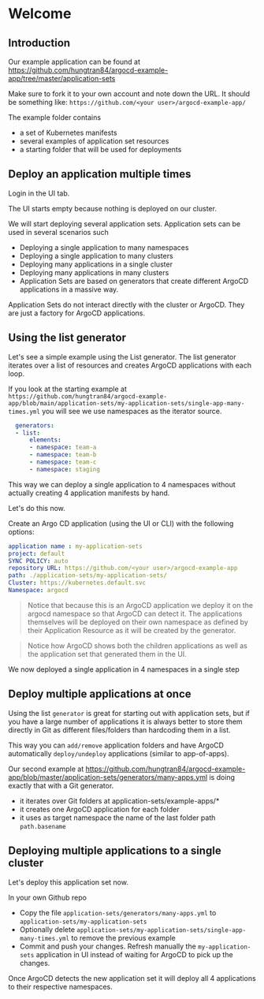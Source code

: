 # Welcome
## Introduction
Our example application can be found at https://github.com/hungtran84/argocd-example-app/tree/master/application-sets

Make sure to fork it to your own account and note down the URL. It should be something like: `https://github.com/<your user>/argocd-example-app/`

The example folder contains

  - a set of Kubernetes manifests
  - several examples of application set resources
  - a starting folder that will be used for deployments

## Deploy an application multiple times
Login in the UI tab.

The UI starts empty because nothing is deployed on our cluster.

We will start deploying several application sets. Application sets can be used in several scenarios such

  - Deploying a single application to many namespaces
  - Deploying a single application to many clusters
  - Deploying many applications in a single cluster
  - Deploying many applications in many clusters
  - Application Sets are based on generators that create different ArgoCD applications in a massive way. 
  
Application Sets do not interact directly with the cluster or ArgoCD. They are just a factory for ArgoCD applications.

## Using the list generator
Let's see a simple example using the List generator. The list generator iterates over a list of resources and creates ArgoCD applications with each loop.

If you look at the starting example at `https://github.com/hungtran84/argocd-example-app/blob/main/application-sets/my-application-sets/single-app-many-times.yml` you will see we use namespaces as the iterator source.

```yaml
  generators:
  - list:
      elements:
      - namespace: team-a
      - namespace: team-b
      - namespace: team-c
      - namespace: staging
```  
This way we can deploy a single application to 4 namespaces without actually creating 4 application manifests by hand.

Let's do this now.

Create an Argo CD application (using the UI or CLI) with the following options:

```yaml
application name : my-application-sets
project: default
SYNC POLICY: auto
repository URL: https://github.com/<your user>/argocd-example-app
path: ./application-sets/my-application-sets/
Cluster: https://kubernetes.default.svc
Namespace: argocd
```

>Notice that because this is an ArgoCD application we deploy it on the argocd namespace so that ArgoCD can detect it. The applications themselves will be deployed on their own namespace as defined by their Application Resource as it will be created by the generator.

>Notice how ArgoCD shows both the children applications as well as the application set that generated them in the UI.

We now deployed a single application in 4 namespaces in a single step

## Deploy multiple applications at once
Using the list `generator` is great for starting out with application sets, but if you have a large number of applications it is always better to store them directly in Git as different files/folders than hardcoding them in a list.

This way you can `add/remove` application folders and have ArgoCD automatically `deploy/undeploy` applications (similar to app-of-apps).

Our second example at https://github.com/hungtran84/argocd-example-app/blob/master/application-sets/generators/many-apps.yml is doing exactly that with a Git generator.

  - it iterates over Git folders at application-sets/example-apps/*
  - it creates one ArgoCD application for each folder
  - it uses as target namespace the name of the last folder path `path.basename`

## Deploying multiple applications to a single cluster
Let's deploy this application set now.

In your own Github repo

- Copy the file `application-sets/generators/many-apps.yml` to `application-sets/my-application-sets`
- Optionally delete `application-sets/my-application-sets/single-app-many-times.yml` to remove the previous example
- Commit and push your changes. Refresh manually the `my-application-sets` application in UI instead of waiting for ArgoCD to pick up the changes.

Once ArgoCD detects the new application set it will deploy all 4 applications to their respective namespaces.